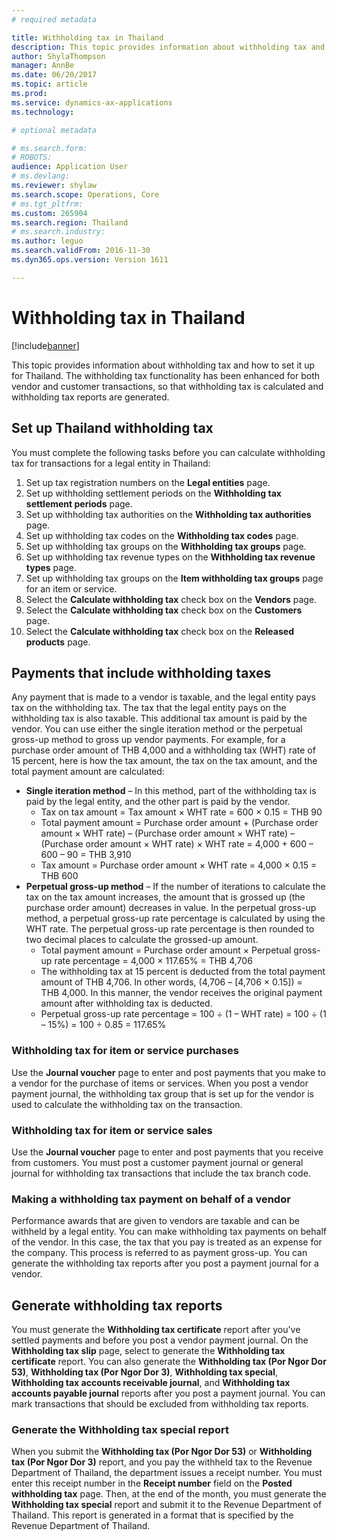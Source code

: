 ```yaml
---
# required metadata

title: Withholding tax in Thailand
description: This topic provides information about withholding tax and how to set it up for Thailand. The withholding tax functionality has been enhanced for both vendor and customer transactions, so that withholding tax is calculated and withholding tax reports are generated.
author: ShylaThompson
manager: AnnBe
ms.date: 06/20/2017
ms.topic: article
ms.prod: 
ms.service: dynamics-ax-applications
ms.technology: 

# optional metadata

# ms.search.form: 
# ROBOTS: 
audience: Application User
# ms.devlang: 
ms.reviewer: shylaw
ms.search.scope: Operations, Core
# ms.tgt_pltfrm: 
ms.custom: 265904
ms.search.region: Thailand
# ms.search.industry: 
ms.author: leguo
ms.search.validFrom: 2016-11-30
ms.dyn365.ops.version: Version 1611

---
```


# Withholding tax in Thailand

[!include[banner](../includes/banner.md)]


This topic provides information about withholding tax and how to set it up for Thailand. The withholding tax functionality has been enhanced for both vendor and customer transactions, so that withholding tax is calculated and withholding tax reports are generated.

Set up Thailand withholding tax
-------------------------------

You must complete the following tasks before you can calculate withholding tax for transactions for a legal entity in Thailand:

1.  Set up tax registration numbers on the **Legal entities** page.
2.  Set up withholding settlement periods on the **Withholding tax settlement periods** page.
3.  Set up withholding tax authorities on the **Withholding tax authorities** page.
4.  Set up withholding tax codes on the **Withholding tax codes** page.
5.  Set up withholding tax groups on the **Withholding tax groups** page.
6.  Set up withholding tax revenue types on the **Withholding tax revenue** **types** page.
7.  Set up withholding tax groups on the **Item withholding tax groups** page for an item or service.
8.  Select the **Calculate withholding tax** check box on the **Vendors** page.
9.  Select the **Calculate withholding tax** check box on the **Customers** page.
10. Select the **Calculate withholding tax** check box on the **Released products** page.

## Payments that include withholding taxes
Any payment that is made to a vendor is taxable, and the legal entity pays tax on the withholding tax. The tax that the legal entity pays on the withholding tax is also taxable. This additional tax amount is paid by the vendor. You can use either the single iteration method or the perpetual gross-up method to gross up vendor payments. For example, for a purchase order amount of THB 4,000 and a withholding tax (WHT) rate of 15 percent, here is how the tax amount, the tax on the tax amount, and the total payment amount are calculated:

-   **Single iteration method** – In this method, part of the withholding tax is paid by the legal entity, and the other part is paid by the vendor.
    -   Tax on tax amount = Tax amount × WHT rate = 600 × 0.15 = THB 90
    -   Total payment amount = Purchase order amount + (Purchase order amount × WHT rate) – (Purchase order amount × WHT rate) – (Purchase order amount × WHT rate) × WHT rate = 4,000 + 600 – 600 – 90 = THB 3,910
    -   Tax amount = Purchase order amount × WHT rate = 4,000 × 0.15 = THB 600
-   **Perpetual gross-up method** – If the number of iterations to calculate the tax on the tax amount increases, the amount that is grossed up (the purchase order amount) decreases in value. In the perpetual gross-up method, a perpetual gross-up rate percentage is calculated by using the WHT rate. The perpetual gross-up rate percentage is then rounded to two decimal places to calculate the grossed-up amount.
    -   Total payment amount = Purchase order amount × Perpetual gross-up rate percentage = 4,000 × 117.65% = THB 4,706
    -   The withholding tax at 15 percent is deducted from the total payment amount of THB 4,706. In other words, (4,706 – \[4,706 × 0.15\]) = THB 4,000. In this manner, the vendor receives the original payment amount after withholding tax is deducted.
    -   Perpetual gross-up rate percentage = 100 ÷ (1 – WHT rate) = 100 ÷ (1 – 15%) = 100 ÷ 0.85 = 117.65%

### Withholding tax for item or service purchases

Use the **Journal voucher** page to enter and post payments that you make to a vendor for the purchase of items or services. When you post a vendor payment journal, the withholding tax group that is set up for the vendor is used to calculate the withholding tax on the transaction.

### Withholding tax for item or service sales

Use the **Journal voucher** page to enter and post payments that you receive from customers. You must post a customer payment journal or general journal for withholding tax transactions that include the tax branch code.

### Making a withholding tax payment on behalf of a vendor

Performance awards that are given to vendors are taxable and can be withheld by a legal entity. You can make withholding tax payments on behalf of the vendor. In this case, the tax that you pay is treated as an expense for the company. This process is referred to as payment gross-up. You can generate the withholding tax reports after you post a payment journal for a vendor.

## Generate withholding tax reports
You must generate the **Withholding tax certificate** report after you've settled payments and before you post a vendor payment journal. On the **Withholding tax slip** page, select to generate the **Withholding tax certificate** report. You can also generate the **Withholding tax (Por Ngor Dor 53)**, **Withholding tax (Por Ngor Dor 3)**, **Withholding tax special**, **Withholding tax accounts receivable journal**, and **Withholding tax accounts payable journal** reports after you post a payment journal. You can mark transactions that should be excluded from withholding tax reports.

### Generate the Withholding tax special report

When you submit the **Withholding tax (Por Ngor Dor 53)** or **Withholding tax (Por Ngor Dor 3)** report, and you pay the withheld tax to the Revenue Department of Thailand, the department issues a receipt number. You must enter this receipt number in the **Receipt number** field on the **Posted withholding tax** page. Then, at the end of the month, you must generate the **Withholding tax special** report and submit it to the Revenue Department of Thailand. This report is generated in a format that is specified by the Revenue Department of Thailand.



